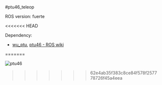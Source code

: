 #ptu46_teleop

ROS version: fuerte

<<<<<<< HEAD

Dependency:

* [wu_ptu](https://github.com/uml-robotics/wu_ptu), [ptu46 - ROS wiki](http://wiki.ros.org/ptu46?distro=hydro)

=======

![ptu46](https://raw.githubusercontent.com/swjtu-isst/ptu46_teleop/master/ptu46.png)

>>>>>>> 62e4ab35f383c8ce84f578f257778726f45a4eea
